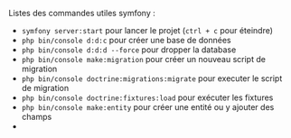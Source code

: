 Listes des commandes utiles symfony : 

- `symfony server:start` pour lancer le projet (`ctrl + c` pour éteindre)
- `php bin/console d:d:c` pour créer une base de données
- `php bin/console d:d:d --force` pour dropper la database
- `php bin/console make:migration`  pour créer un nouveau script de migration
- `php bin/console doctrine:migrations:migrate` pour executer le script de migration
- `php bin/console doctrine:fixtures:load` pour exécuter les fixtures
- `php bin/console make:entity` pour créer une entité ou y ajouter des champs
- 